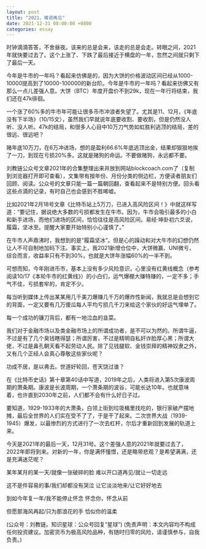 ```yaml
---
layout: post
title: "2021，难说再见"
date: 2021-12-31 08:00:00 +0800
categories: essay
---
```


时钟滴滴答答，不舍昼夜。该来的总是会来，该走的总是会走。转眼之间，2021年就快要过去了。这个上涨了、下跌了最后接近于横盘的一年，忽然之间就只剩下了最后一天。

今年是牛市的一年吗？看起来仿佛是的，因为大饼的价格波动区间已经从1000-10000提高到了10000-100000的新台阶。今年是牛市的一年吗？看起来彷佛又有那么一点儿差强人意。大饼（BTC）年度开盘价不到29k，现在一年行将结束，我们还在47k徘徊。

一个涨了60%多的牛市年可能让很多币市冲浪者失望了。尤其是11、12月，《年底没有下半场》（10/15文），虽然我们早就说年底要收割、要收割，但是仍然没人听、没人听。47k的结局，和很多人心目中10万刀气势如虹胜利逃顶的结局，差的很远、很远吧？

赌年底10万刀，在6万冲进场，想的是盈利66.6%年底逃顶出金，结果却狠狠地挨了一刀，到现在亏损20%多。这就是赌狗的命运。不要做赌狗，永远都不要。

刘教链公众号文章2021年的合集整理出来并放到网站blockcoach.com了（复制到浏览器打开即可查看），文集带有按年份、月份分类的侧边栏，方便读者朋友们回顾、阅读。公众号的文章只能一篇一篇朝回翻，查看起来不是特别方便。回头看这些点滴的记录，有时自己也会感到不胜唏嘘。

比如2021年2月18号文章《比特币站上5万刀，已进入高风险区间！》中就这样写道：“要记住，据说绝大多数的亏损都发生在牛市。因为，牛市会吸引最多的小白和新手进场，而他们进场的区间，恰恰往往是高风险区间。易经·坤卦初六爻说，履霜，坚冰至。提醒大家要开始特别小心谨慎了。”

在牛市人声鼎沸时，我想到的是“履霜坚冰”。但是心的躁动和对大牛市的幻想仍然让人不可自制地加码下注。事实上，我2021新增仓位中，大饼微赢、UNI微亏，综合而言，收益率只有不到30%，也就是大饼年涨幅60%的一半不到。

可想而知，今年刚进币市，基本上没有多少风险意识，心里没有红黄线概念（参考阅读10/17《本轮牛市的红黄线》）的小白们，运气爆棚大赚特赚的，一定不多；手气不佳，亏损套牢的，肯定不少。

每当听到媒体上传出某某用几千美刀爆赚几千万的爆炸性新闻，我就总是会想到它的背面，一定又要有几万傻瓜每人平均亏损几千刀来给这个家伙的好运气埋单了。

每一个成功的镰刀背后，都有一地泣血的韭菜。

我们对于金融市场以及类金融市场上的所谓成功者，是不可以为然的。所谓牛逼，不过是有了几个臭钱瞎得瑟；所谓厉害，不过是精明自私奸诈脸厚心黑；所谓大佬，不过是鼻孔朝天看不起劳动人民。除了见钱腿软、金钱崇拜的精神奴隶之外，又有几个正经人会真心尊敬这些家伙呢？

功成不居，是以弗去。世道好轮回，苍天饶过谁？

在《比特币史话》第十章第40话中写道，2019年之后，人类将进入第5次康波周期的萧条期。康波是长波周期，一个萧条期的波谷，可能长达10年。也就意味着，也许直到2030年之前，人们都不会有什么好日子过。

要知道，1929-1933年的大萧条，白领上街到垃圾桶里找吃的，银行家破产摆地摊，最后全世界的人们实在受不了了，于是干了起来。二次世界大战（1939-1945）爆发，以最惨烈的方式进行了一次去杠杆，尔后才重新回到发展的轨道上来。

今天是2021年的最后一天，12月31号。这个差强人意的2021年就要过去了，2022年即将到来。对新的一年，你是满怀憧憬，还是略带悲观？是希望满满，还是充满迷茫呢？

某年某月的某一天/就像一张破碎的脸
难以开口道再见/就让一切走远

这不是件容易的事/我们却都没有哭泣
让它淡淡地来/让它好好地去

到如今年复一年/我不能停止怀念
怀念你，怀念从前

但愿那海风再起/只为那浪花的手
恰似你的温柔

(公众号：刘教链。知识星球：公众号回复“星球”)
(免责声明：本文内容均不构成任何投资建议。加密货币为极高风险品种，有随时归零的风险，请谨慎参与，自我负责。)